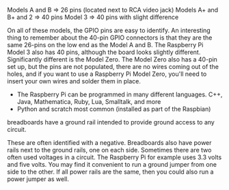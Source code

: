 Models A and B => 26 pins (located next to RCA video jack)
Models A+ and B+ and 2 => 40 pins
Model 3 => 40 pins with slight difference

On all of these models, the GPIO pins are easy to identify. An interesting thing to remember about the 40-pin GPIO connectors is that they are the same 26-pins on the low end as the Model A and B. The Raspberry Pi Model 3 also has 40 pins, although the board looks slightly different. 
Significantly different is the Model Zero. The Model Zero also has a 40-pin set up, but the pins are not populated, there are no wires coming out of the holes, and if you want to use a Raspberry Pi Model Zero, you'll need to insert your own wires and solder them in place.

- The Raspberry Pi can be programmed in many different languages. C++, Java, Mathematica, Ruby, Lua, Smalltalk, and more
- Python and scratch most common (installed as part of the Raspbian)

 breadboards have a ground rail intended to provide ground access to any circuit.

These are often identified with a negative. Breadboards also have power rails next to the ground rails, one on each side. Sometimes there are two often used voltages in a circuit. The Raspberry Pi for example uses 3.3 volts and five volts. You may find it convenient to run a ground jumper from one side to the other. If all power rails are the same, then you could also run a power jumper as well.


